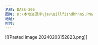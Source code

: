 ```yaml
---
名称: DASS-306
图片: D:\本地资源库\jav\BillfishdhhnnS.PNG
地址: 
时时:
---
```

![[Pasted image 20240203152823.png]]